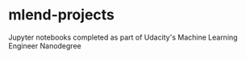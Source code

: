 # mlend-projects
Jupyter notebooks completed as part of Udacity's Machine Learning Engineer Nanodegree
